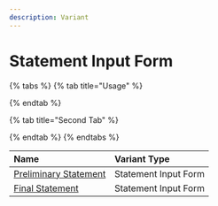 ```yaml
---
description: Variant
---
```


# Statement Input Form

{% tabs %}
{% tab title="Usage" %}

{% endtab %}

{% tab title="Second Tab" %}

{% endtab %}
{% endtabs %}

| Name | Variant Type |
| :--- | :--- |
| [Preliminary Statement](../../meals-1/form-receipe/statement-input-form-templates/lbo-preliminary-statement.md) | Statement Input Form |
| [Final Statement](../../meals-1/form-receipe/statement-input-form-templates/final-statement.md) | Statement Input Form |



